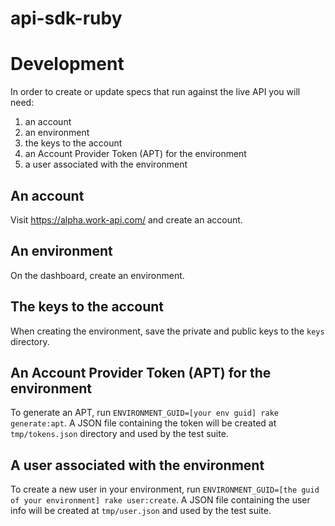 # api-sdk-ruby

# Development

In order to create or update specs that run against the live API you will need:

1. an account
2. an environment
3. the keys to the account
4. an Account Provider Token (APT) for the environment
5. a user associated with the environment

## An account

Visit https://alpha.work-api.com/ and create an account.

## An environment

On the dashboard, create an environment.

## The keys to the account

When creating the environment, save the private and public keys to the `keys` directory.

## An Account Provider Token (APT) for the environment

To generate an APT, run `ENVIRONMENT_GUID=[your env guid] rake generate:apt`. A JSON file containing the token will be created at `tmp/tokens.json` directory and used by the test suite.

## A user associated with the environment

To create a new user in your environment, run `ENVIRONMENT_GUID=[the guid of your environment] rake user:create`. A JSON file containing the user info will be created at `tmp/user.json` and used by the test suite.
